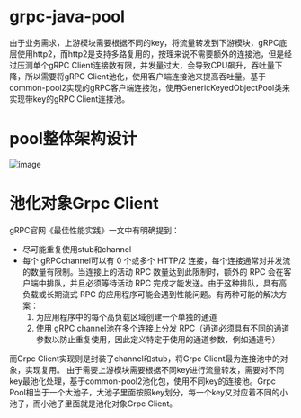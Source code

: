 # grpc-java-pool
由于业务需求，上游模块需要根据不同的key，将流量转发到下游模块，gRPC底层使用http2，而http2是支持多路复用的，按理来说不需要额外的连接池，但是经过压测单个gRPC Client连接数有限，并发量过大，会导致CPU飙升，吞吐量下降，所以需要将gRPC Client池化，使用客户端连接池来提高吞吐量。基于common-pool2实现的gRPC客户端连接池，使用GenericKeyedObjectPool类来实现带key的gRPC Client连接池。
# pool整体架构设计
![image](https://user-images.githubusercontent.com/52147760/178135372-9d353c18-bbdf-4095-b3c2-9ad33a35f238.png)
# 池化对象Grpc Client
gRPC官网《最佳性能实践》一文中有明确提到：
- 尽可能重复使用stub和channel
- 每个 gRPCchannel可以有 0 个或多个 HTTP/2 连接，每个连接通常对并发流的数量有限制。当连接上的活动 RPC 数量达到此限制时，额外的 RPC 会在客户端中排队，并且必须等待活动 RPC 完成才能发送。由于这种排队，具有高负载或长期流式 RPC 的应用程序可能会遇到性能问题。有两种可能的解决方案：
  1. 为应用程序中的每个高负载区域创建一个单独的通道
  2. 使用 gRPC channel池在多个连接上分发 RPC（通道必须具有不同的通道参数以防止重复使用，因此定义特定于使用的通道参数，例如通道号）

而Grpc Client实现则是封装了channel和stub，将Grpc Client最为连接池中的对象，实现复用。
由于需要上游模块需要根据不同key进行流量转发，需要对不同key最池化处理，基于common-pool2池化包，使用不同key的连接池。Grpc Pool相当于一个大池子，大池子里面按照key划分，每一个key又对应着不同的小池子，而小池子里面就是池化对象Grpc Client。
